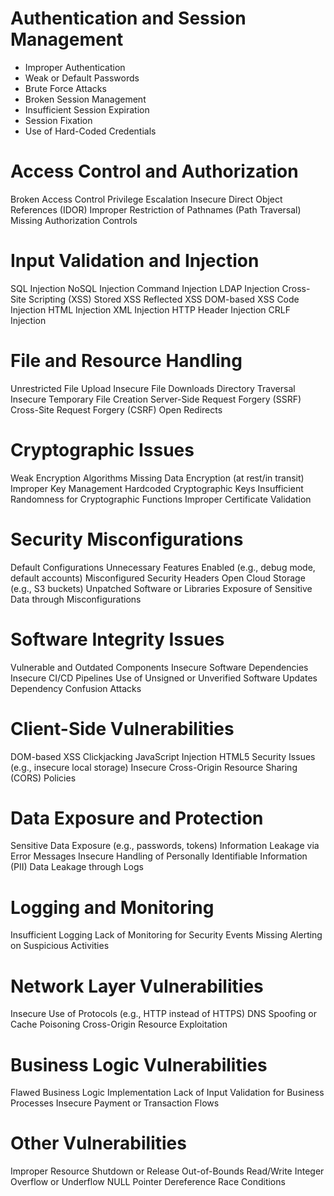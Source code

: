 # Authentication and Session Management
- Improper Authentication
- Weak or Default Passwords
- Brute Force Attacks
- Broken Session Management
- Insufficient Session Expiration
- Session Fixation
- Use of Hard-Coded Credentials

# Access Control and Authorization
Broken Access Control
Privilege Escalation
Insecure Direct Object References (IDOR)
Improper Restriction of Pathnames (Path Traversal)
Missing Authorization Controls

# Input Validation and Injection
SQL Injection
NoSQL Injection
Command Injection
LDAP Injection
Cross-Site Scripting (XSS)
Stored XSS
Reflected XSS
DOM-based XSS
Code Injection
HTML Injection
XML Injection
HTTP Header Injection
CRLF Injection

# File and Resource Handling
Unrestricted File Upload
Insecure File Downloads
Directory Traversal
Insecure Temporary File Creation
Server-Side Request Forgery (SSRF)
Cross-Site Request Forgery (CSRF)
Open Redirects

# Cryptographic Issues
Weak Encryption Algorithms
Missing Data Encryption (at rest/in transit)
Improper Key Management
Hardcoded Cryptographic Keys
Insufficient Randomness for Cryptographic Functions
Improper Certificate Validation

# Security Misconfigurations
Default Configurations
Unnecessary Features Enabled (e.g., debug mode, default accounts)
Misconfigured Security Headers
Open Cloud Storage (e.g., S3 buckets)
Unpatched Software or Libraries
Exposure of Sensitive Data through Misconfigurations

# Software Integrity Issues
Vulnerable and Outdated Components
Insecure Software Dependencies
Insecure CI/CD Pipelines
Use of Unsigned or Unverified Software Updates
Dependency Confusion Attacks

# Client-Side Vulnerabilities
DOM-based XSS
Clickjacking
JavaScript Injection
HTML5 Security Issues (e.g., insecure local storage)
Insecure Cross-Origin Resource Sharing (CORS) Policies

# Data Exposure and Protection
Sensitive Data Exposure (e.g., passwords, tokens)
Information Leakage via Error Messages
Insecure Handling of Personally Identifiable Information (PII)
Data Leakage through Logs

# Logging and Monitoring
Insufficient Logging
Lack of Monitoring for Security Events
Missing Alerting on Suspicious Activities

# Network Layer Vulnerabilities
Insecure Use of Protocols (e.g., HTTP instead of HTTPS)
DNS Spoofing or Cache Poisoning
Cross-Origin Resource Exploitation

# Business Logic Vulnerabilities
Flawed Business Logic Implementation
Lack of Input Validation for Business Processes
Insecure Payment or Transaction Flows

# Other Vulnerabilities
Improper Resource Shutdown or Release
Out-of-Bounds Read/Write
Integer Overflow or Underflow
NULL Pointer Dereference
Race Conditions
